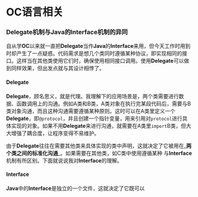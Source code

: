 # OC语言相关

### Delegate机制与Java的Interface机制的异同

自从学**OC**以来就一直把**Delegate**当作**Java**的**Interface**来用，但今天工作时用到时却产生了一点疑惑。代码需求是想几个类同时遵循某种协议，即实现相同的接口。这样当在其他类使用它们时，确保使用相同接口调用。使用**Delegate**可以做到同样效果，但出发点就与其设计相悖了。

#### Delegate
**Delegate**，顾名思义，就是代理。我理解下的应用场景是，两个类需要进行数据、函数调用上的沟通。例如A类和B类，A类对象在执行完某段代码后，需要与B类对象沟通，而且这种沟通需要遵循某种原则。这时可以在A类里定义一个**Delegate**，即`@protocol`，并且创建一个指针变量，用来引用对`protocol`进行具体实现的对象。如果不用**Delegate**来进行沟通，就需要在A类里`import`B类，但大大增强了耦合度，让程序变得不易维护。

由于**Delegate**往往在需要其他类来具体实现的类中声明，这就决定了它被用在_**两个类之间的标准化沟通**_。如果需要在其他类，如C类中使用遵循某种 与**Interface**机制有所区别。下面就说说我对**Interface**的理解。

#### Interface
**Java**中的**Interface**是独立的一个文件，这就决定了它既可以
